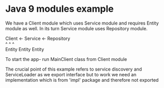 Java 9 modules example
======

We have a Client module which uses Service module and requires Entity module as well.
In its turn Service module uses Repository module.

Client   <-   Service    <-    Repository  
^             ^                ^  
Entity        Entity           Entity

To start the app- run MainClient class from Client module

The crucial point of this example refers to service discovery and ServiceLoader
as we export interface but to work we need an implementation which is from 'impl' package
and therefore not exported
